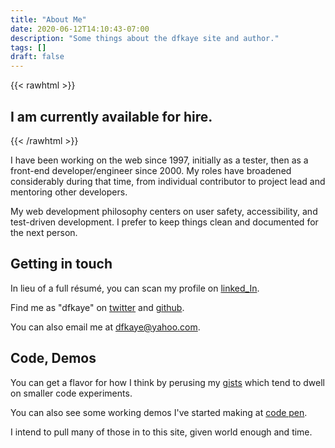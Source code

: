 ```yaml
---
title: "About Me"
date: 2020-06-12T14:10:43-07:00
description: "Some things about the dfkaye site and author."
tags: []
draft: false
---
```


<!--
This is my About page.

Using `layouts/_default/single.html`
-->

{{< rawhtml >}}
<h2 author-status>I am currently available for hire.</h2>
{{< /rawhtml >}}

I have been working on the web since 1997, initially as a tester, then as a front-end developer/engineer since 2000. My roles have broadened considerably during that time, from individual contributor to project lead and mentoring other developers.

My web development philosophy centers on user safety, accessibility, and test-driven development. I prefer to keep things clean and documented for the next person.

## Getting in touch

In lieu of a full r&eacute;sum&eacute;, you can scan my profile on [linked_In](https://www.linkedin.com/in/davidfkaye/).

Find me as "dfkaye" on [twitter](https://twitter.com/dfkaye) and [github](http://github.com/dfkaye).

You can also email me at dfkaye@yahoo.com.

## Code, Demos

You can get a flavor for how I think by perusing my [gists](https://gist.github.com/dfkaye) which tend to dwell on smaller code experiments.

You can also see some working demos I've started making at [code pen](https://codepen.io/dfkaye/pens/).

I intend to pull many of those in to this site, given world enough and time.
